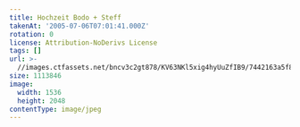 ```yaml
---
title: Hochzeit Bodo + Steff
takenAt: '2005-07-06T07:01:41.000Z'
rotation: 0
license: Attribution-NoDerivs License
tags: []
url: >-
  //images.ctfassets.net/bncv3c2gt878/KV63NKl5xig4hyUuZfIB9/7442163a5f8cd22486607161d45ed2a1/hochzeit-bodo--steff_4560369834_o
size: 1113846
image:
  width: 1536
  height: 2048
contentType: image/jpeg
---
```


